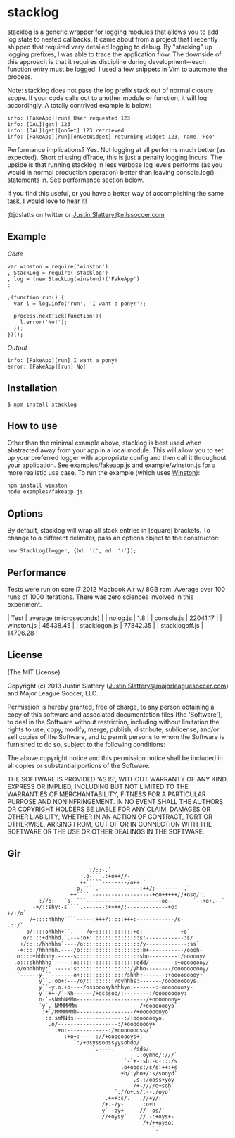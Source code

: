 # stacklog

stacklog is a generic wrapper for logging modules that allows you to add  log
state to nested callbacks. It came about from a project that I recently  shipped
that required very detailed logging to debug. By "stacking" up logging prefixes,
I was able to trace the application flow. The downside of this approach is that
it requires discipline during development--each function entry must be logged. I
used a few snippets in Vim to automate the process.

Note: stacklog does not pass the log prefix stack out of normal closure scope.
If your code calls out to another module or function, it will log accordingly.
A totally contrived example is below:

    info: [FakeApp][run] User requested 123
    info: [DAL][get] 123
    info: [DAL][get][onGet] 123 retrieved
    info: [FakeApp][run][onGetWidget] returning widget 123, name 'Foo' 

Performance implications? Yes. Not logging at all performs much better (as
expected). Short of using dTrace, this is just a penalty logging incurs. The
upside is that running stacklog in less verbose log levels performs (as you
would in normal production operation) better than leaving console.log()
statements in. See performance section below.

If you find this useful, or you have a better way of accomplishing the same
task, I would love to hear it!

@jdslatts on twitter or Justin.Slattery@mlssoccer.com

## Example

_Code_

    var winston = require('winston')
    , StackLog = require('stacklog')
    , log = (new StackLog(winston))('FakeApp')
    ;

    ;(function run() {
      var l = log.info('run', 'I want a pony!');

      process.nextTick(function(){
        l.error('No!');
      });
    })();

_Output_

    info: [FakeApp][run] I want a pony!
    error: [FakeApp][run] No!

## Installation

    $ npm install stacklog

## How to use

Other than the minimal example above, stacklog is best used when abstracted
away from your app in a local module. This will allow you to set up your
preferred logger with appropriate config and then call it throughout your
application. See examples/fakeapp.js and example/winston.js for a more realistic
use case. To run the example (which uses
[Winston](https://github.com/flatiron/winston)):

    npm install winston
    node examples/fakeapp.js

## Options

By default, stacklog will wrap all stack entries in \[square\] brackets. 
To change to a different delimiter, pass an options object to the constructor:

    new StackLog(logger, {bd: '(', ed: ')'});

## Performance

Tests were run on core i7 2012 Macbook Air w/ 8GB ram. Average over 100 runs of
1000 iterations. There was zero sciences involved in this experiment.

| Test | average (microseconds) |
| nolog.js | 1.8 | 
| console.js | 22041.17 |
| winston.js | 45438.45 |
| stacklogon.js | 77842.35 |
| stacklogoff.js | 14706.28 |

## License 

(The MIT License)

Copyright (c) 2013 Justin Slattery (Justin.Slattery@majorleaguesoccer.com) and
Major League Soccer, LLC.

Permission is hereby granted, free of charge, to any person obtaining a copy of
this software and associated documentation files (the 'Software'), to deal in
the Software without restriction, including without limitation the rights to
use, copy, modify, merge, publish, distribute, sublicense, and/or sell copies of
the Software, and to permit persons to whom the Software is furnished to do so,
subject to the following conditions:

The above copyright notice and this permission notice shall be included in all
copies or substantial portions of the Software.

THE SOFTWARE IS PROVIDED 'AS IS', WITHOUT WARRANTY OF ANY KIND, EXPRESS OR
IMPLIED, INCLUDING BUT NOT LIMITED TO THE WARRANTIES OF MERCHANTABILITY, FITNESS
FOR A PARTICULAR PURPOSE AND NONINFRINGEMENT. IN NO EVENT SHALL THE AUTHORS OR
COPYRIGHT HOLDERS BE LIABLE FOR ANY CLAIM, DAMAGES OR OTHER LIABILITY, WHETHER
IN AN ACTION OF CONTRACT, TORT OR OTHERWISE, ARISING FROM, OUT OF OR IN
CONNECTION WITH THE SOFTWARE OR THE USE OR OTHER DEALINGS IN THE SOFTWARE.


## Gir
                              :/::-.`                                        
                            .o-```.:+o++//-                                  
                           ++`````--------/o++:`                             
                         .o.````.-------------:++/:---------.`               
                        ++````.-------------------+oo+++++//+oso/:.          
              ://o:   `s-````-----------------------:oo-       `-:+o+.--`    
            -+/::shy:-s````.-------:++++/:-------------+o:           +/:/o`  
           /+::::hhhhy````-----:+++/:::::+++:------------/s-          .::/`  
          o/::::ohhhh+``.----/o+::::::::::::+o:------------+o`               
         o/::::+dhhhd.`.---:o+::::::::::::::::s:------------:s/              
        +/::::/hhhhhs`----/o::::::::::::::::::/y-------------:ss`            
       -+::::/hhhhhh.----/o::::::::::::::::::::m+-----------/oooh-           
       o::::+hhhhhy.-----s::::::::::::::::::::sho---------:/oooooy/          
      .o:::shhhhho`-----:o:::::::::::::::::::odd/--------:+oooooooy/         
      .o/ohhhhhy:`.-----:s:::::::::::::::::/yhho--------/oooooooooy/         
       `------y-``-------o+::::::::::::::/shhh+-------:+ooooooooy+`          
              y``.:oo+:---/o/:::::::::/oyhhhs:-------/ooooooooys.            
              y``-y.o.+o----/ossooosyhhhhyo:-------:+ooooooosy-              
              y``++-/`-Nh------/+osssoo/:--------:/ooooooooy:                
              o-`-sNmhNMMo----------------------/+oooooooy+                  
              `y`.-NMMMMMm--------------------/+oooooooyo`                   
               :+`/MMMMMMh------------------/+oooooooyo`                     
                :o.smNNds:---------------:/+oooooooyo.                       
                 .o/-------------------:/+oooooooy+`                         
                   .+o:-------------:/+oooooooss/`                           
                      :+o+:-----://+oooooooys+.                              
                         `:/+osyssoossyysohdo/`                              
                               `.----.`    ./sds/.                           
                                             .:oymho/:///`                   
                                         `-`+-:sh:-o-:::/s                   
                                        .o+ooos:/s/s:++:+s                   
                                        +h/:yho+/:s/sooyd`                   
                                            .s.:/ooss+yoy                    
                                            /+-////o+soh`                    
                                      `://o+.s/:--:/oyo`                     
                                   .+++:s/.   .//+y/:`                       
                                  /+.-/y-      :o+h                          
                                  y`-:oy+     //--os/`                       
                                  //+oysy`    //.-:+oys+-                    
                                               /+/++oyso:                    
                                                  `.`                        
                                                            

